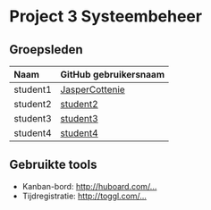 # Project 3 Systeembeheer

## Groepsleden

| Naam     | GitHub gebruikersnaam                   |
| :---     | :---                                    |
| student1 | [JasperCottenie](https://github.com/JasperCottenie) |
| student2 | [student2](https://github.com/student2) |
| student3 | [student3](https://github.com/student3) |
| student4 | [student4](https://github.com/student4) |

## Gebruikte tools

* Kanban-bord: <http://huboard.com/...>
* Tijdregistratie: <http://toggl.com/...>
